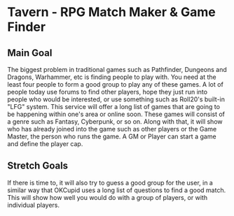 Tavern - RPG Match Maker & Game Finder
======================================

Main Goal
---------

The biggest problem in traditional games such as Pathfinder, Dungeons
and Dragons, Warhammer, etc is finding people to play with. You need at
the least four people to form a good group to play any of these games. A
lot of people today use forums to find other players, hope they just run
into people who would be interested, or use something such as Roll20's
built-in "LFG" system. This service will offer a long list of games that
are going to be happening within one's area or online soon. These games
will consist of a genre such as Fantasy, Cyberpunk, or so on. Along with
that, it will show who has already joined into the game such as other
players or the Game Master, the person who runs the game. A GM or Player
can start a game and define the player cap.

Stretch Goals
-------------

If there is time to, it will also try to guess a good group for the
user, in a similar way that OKCupid uses a long list of questions to
find a good match. This will show how well you would do with a group of
players, or with individual players.

